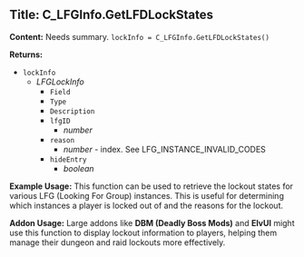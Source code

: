 ## Title: C_LFGInfo.GetLFDLockStates

**Content:**
Needs summary.
`lockInfo = C_LFGInfo.GetLFDLockStates()`

**Returns:**
- `lockInfo`
  - *LFGLockInfo*
    - `Field`
    - `Type`
    - `Description`
    - `lfgID`
      - *number*
    - `reason`
      - *number* - index. See LFG_INSTANCE_INVALID_CODES
    - `hideEntry`
      - *boolean*

**Example Usage:**
This function can be used to retrieve the lockout states for various LFG (Looking For Group) instances. This is useful for determining which instances a player is locked out of and the reasons for the lockout.

**Addon Usage:**
Large addons like **DBM (Deadly Boss Mods)** and **ElvUI** might use this function to display lockout information to players, helping them manage their dungeon and raid lockouts more effectively.